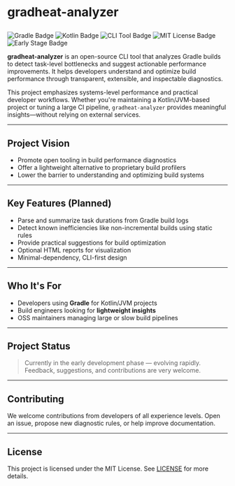 # gradheat-analyzer<p align="center">
  <img src="https://img.shields.io/badge/gradle-0.0-blue?logo=gradle" alt="Gradle Badge"/>
  <img src="https://img.shields.io/badge/kotlin-1.9.0-purple?logo=kotlin" alt="Kotlin Badge"/>
  <img src="https://img.shields.io/badge/cli-Tool-lightgrey" alt="CLI Tool Badge"/>
  <img src="https://img.shields.io/badge/license-MIT-green" alt="MIT License Badge"/>
  <img src="https://img.shields.io/badge/status-early--stage-orange" alt="Early Stage Badge"/>
</p>


**gradheat-analyzer** is an open-source CLI tool that analyzes Gradle builds to detect task-level bottlenecks and suggest actionable performance improvements.
It helps developers understand and optimize build performance through transparent, extensible, and inspectable diagnostics.

This project emphasizes systems-level performance and practical developer workflows.
Whether you're maintaining a Kotlin/JVM-based project or tuning a large CI pipeline, `gradheat-analyzer` provides meaningful insights—without relying on external services.

---

## Project Vision

* Promote open tooling in build performance diagnostics
* Offer a lightweight alternative to proprietary build profilers
* Lower the barrier to understanding and optimizing build systems

---

##  Key Features (Planned)

* Parse and summarize task durations from Gradle build logs
* Detect known inefficiencies like non-incremental builds using static rules
* Provide practical suggestions for build optimization
* Optional HTML reports for visualization
* Minimal-dependency, CLI-first design

---

## Who It's For

* Developers using **Gradle** for Kotlin/JVM projects
* Build engineers looking for **lightweight insights**
* OSS maintainers managing large or slow build pipelines

---

## Project Status

> Currently in the early development phase — evolving rapidly.
> Feedback, suggestions, and contributions are very welcome.

---

## Contributing

We welcome contributions from developers of all experience levels.
Open an issue, propose new diagnostic rules, or help improve documentation.

---

## License

This project is licensed under the MIT License. See [LICENSE](./LICENSE) for more details.
